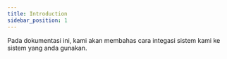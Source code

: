 ```yaml
---
title: Introduction
sidebar_position: 1
---
```


Pada dokumentasi ini, kami akan membahas cara integasi sistem kami ke sistem yang anda gunakan.